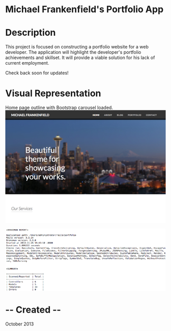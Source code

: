 Michael Frankenfield's Portfolio App
====================================


Description
===========

This project is focused on constructing a portfolio website for a web developer.
The application will highlight the developer's portfolio achievements and skillset.
It will provide a viable solution for his lack of current employment.

Check back soon for updates!


Visual Representation
=====================

Home page outline with Bootstrap carousel loaded.
![Day2 Static_Home](gshots/Homepage.png)


![Brakeman Report](gshots/brakeman.png)

-- Created --
==============
 October 2013
